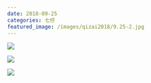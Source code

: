 ```yaml
---
date: 2018-09-25
categories: 七仔
featured_image: /images/qizai2018/9.25-2.jpg
---
```


![](/images/qizai2018/9.25-1.jpg)

![](/images/qizai2018/9.25-2.jpg)

![](/images/qizai2018/9.25-3.jpg)
